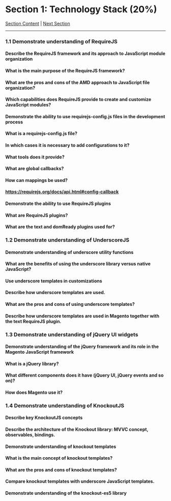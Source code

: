# Section 1: Technology Stack (20%)

[Section Content](./content.md) | [Next Section](./2.md)

-----

### **1.1**  Demonstrate understanding of RequireJS

#### **Describe the RequireJS framework and its approach to JavaScript module organization**

#### **What is the main purpose of the RequireJS framework?**

#### **What are the pros and cons of the AMD approach to JavaScript file organization?**

#### **Which capabilities does RequireJS provide to create and customize JavaScript modules?**

#### **Demonstrate the ability to use requirejs-config.js files in the development process**

#### **What is a requirejs-config.js file?**

#### **In which cases it is necessary to add configurations to it?**

#### **What tools does it provide?**

#### **What are global callbacks?**

#### **How can mappings be used?**

#### **https://requirejs.org/docs/api.html#config-callback**

#### **Demonstrate the ability to use RequireJS plugins**

#### **What are RequireJS plugins?**

#### **What are the text and domReady plugins used for?**

### **1.2**  Demonstrate understanding of UnderscoreJS

#### **Demonstrate understanding of underscore utility functions**

#### **What are the benefits of using the underscore library versus native JavaScript?**

#### **Use underscore templates in customizations**

#### **Describe how underscore templates are used.**

#### **What are the pros and cons of using underscore templates?**

#### **Describe how underscore templates are used in Magento together with the text RequireJS plugin.**

### **1.3**  Demonstrate understanding of jQuery UI widgets

#### **Demonstrate understanding of the jQuery framework and its role in the Magento JavaScript framework**

#### **What is a jQuery library?**

#### **What different components does it have (jQuery UI, jQuery events and so on)?**

#### **How does Magento use it?**

### **1.4**  Demonstrate understanding of KnockoutJS

#### **Describe key KnockoutJS concepts**

#### **Describe the architecture of the Knockout library: MVVC concept, observables, bindings.**

#### **Demonstrate understanding of knockout templates**

#### **What is the main concept of knockout templates?**

#### **What are the pros and cons of knockout templates?**

#### **Compare knockout templates with underscore JavaScript templates.**

#### **Demonstrate understanding of the knockout-es5 library**

